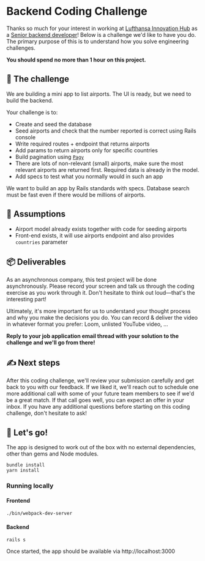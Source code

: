 # Backend Coding Challenge

Thanks so much for your interest in working at [Lufthansa Innovation Hub](https://lh-innovationhub.de/) as a [Senior backend developer](https://weworkremotely.com/remote-jobs/lufthansa-innovation-hub-senior-backend-developer-ruby)! Below is a challenge we'd like to have you do. The primary purpose of this is to understand how you solve engineering challenges.

**You should spend no more than 1 hour on this project.**

## 🔐 The challenge

We are building a mini app to list airports. The UI is ready, but we need to build the backend.

Your challenge is to:

- Create and seed the database
- Seed airports and check that the number reported is correct using Rails console
- Write required routes + endpoint that returns airports
- Add params to return airports only for specific countries
- Build pagination using [`Pagy`](https://ddnexus.github.io/pagy/how-to#quick-start&gsc.tab=0)
- There are lots of non-relevant (small) airports, make sure the most relevant airports are returned first. Required data is already in the model.
- Add specs to test what you normally would in such an app

We want to build an app by Rails standards with specs. Database search must be fast even if there would be millions of airports.

## 🧠 Assumptions

- Airport model already exists together with code for seeding airports
- Front-end exists, it will use airports endpoint and also provides `countries` parameter

## 📦 Deliverables

As an asynchronous company, this test project will be done asynchronously. Please record your screen and talk us through the coding exercise as you work through it. Don't hesitate to think out loud—that's the interesting part!

Ultimately, it's more important for us to understand your thought process and why you make the decisions you do. You can record & deliver the video in whatever format you prefer: Loom, unlisted YouTube video, …

**Reply to your job application email thread with your solution to the challenge and we'll go from there!**

## ✍️ Next steps

After this coding challenge, we'll review your submission carefully and get back to you with our feedback. If we liked it, we'll reach out to schedule one more additional call with some of your future team members to see if we'd be a great match. If that call goes well, you can expect an offer in your inbox. If you have any additional questions before starting on this coding challenge, don't hesitate to ask!

## 💨 Let's go!

The app is designed to work out of the box with no external dependencies, other than gems and Node modules.

```shell
bundle install
yarn install
```

### Running locally

#### Frontend

```
./bin/webpack-dev-server
```

#### Backend

```shell
rails s
```

Once started, the app should be available via http://localhost:3000
